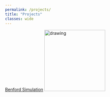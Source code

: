 ```yaml
---
permalink: /projects/
title: "Projects"
classes: wide
---
```


[Benford Simulation](https://johnmcgrane.github.io/projects/benford/)
<img src="drawing.jpg" alt="drawing" width="200"/>
